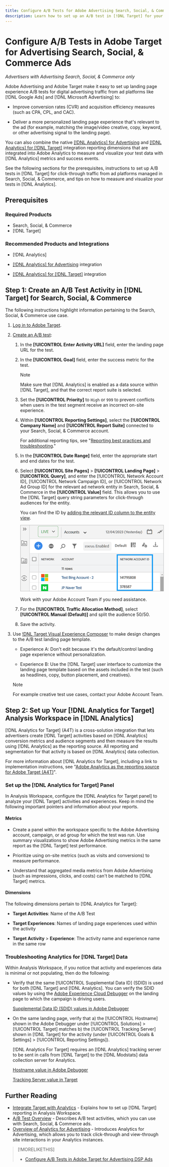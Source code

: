 ```yaml
---
title: Configure A/B Tests for Adobe Advertising Search, Social, & Commerce Ads in Adobe Target
description: Learn how to set up an A/B test in [!DNL Target] for your Search, Social, & Commerce ads.
---
```

# Configure A/B Tests in Adobe Target for Advertising Search, Social, & Commerce Ads

*Advertisers with Advertising Search, Social, & Commerce only*

Adobe Advertising and Adobe Target make it easy to set up landing page experience A/B tests for digital advertising traffic from ad platforms like [!DNL Google Ads] and [!DNL Microsoft Advertising] to:

* Improve conversion rates (CVR) and acquisition efficiency measures (such as CPA, CPL, and CAC).

* Deliver a more personalized landing page experience that's relevant to the ad (for example, matching the image/video creative, copy, keyword, or other advertising signal to the landing page).

You can also combine the native [[!DNL Analytics] for Advertising](/help/integrations/analytics/overview.md) and [[!DNL Analytics] for [!DNL Target]](https://experienceleague.adobe.com/docs/target/using/integrate/a4t/a4t.html) integration
reporting dimensions that are integrated into Adobe Analytics to measure and visualize your test data with [!DNL Analytics] metrics and success events.

See the following sections for the prerequisites, instructions to set up A/B tests in [!DNL Target] for click-through traffic from ad platforms managed in Search, Social, & Commerce, and tips on how to measure and visualize your tests in [!DNL Analytics].

## Prerequisites

### Required Products

* Search, Social, & Commerce
* [!DNL Target]

### Recommended Products and Integrations

* [!DNL Analytics]

* [[!DNL Analytics] for Advertising](/help/integrations/analytics/overview.md) integration<!-- necessary for testing view-throughs, which most advertisers want to do -->

* [[!DNL Analytics] for [!DNL Target]](https://experienceleague.adobe.com/docs/target/using/integrate/a4t/a4t.html) integration

## Step 1: Create an A/B Test Activity in [!DNL Target] for Search, Social, & Commerce

The following instructions highlight information pertaining to the Search, Social, & Commerce use case.

1. [Log in to Adobe Target](https://experienceleague.adobe.com/docs/target/using/introduction/target-access-from-mac.html).

1. [Create an A/B test](https://experienceleague.adobe.com/docs/target/using/activities/abtest/create/test-create-ab.html):

   1. In the **[!UICONTROL Enter Activity URL]** field, enter the landing page URL for the test.

   1. In the **[!UICONTROL Goal]** field, enter the success metric for the test.

       >[!NOTE]
       >
       >Make sure that [!DNL Analytics] is enabled as a data source within [!DNL Target], and that the correct report suite is selected.

   1. Set the **[!UICONTROL Priority]** to `High` or `999` to prevent conflicts when users in the test segment receive an incorrect on-site experience.


   1. Within **[!UICONTROL Reporting Settings]**, select the **[!UICONTROL Company Name]** and **[!UICONTROL Report Suite]** connected to your Search, Social, & Commerce account.

       For additional reporting tips, see "[Reporting best practices and troubleshooting](https://experienceleague.adobe.com/docs/analytics/analyze/reports-analytics/report-troubleshooting.html)."

   1. In the **[!UICONTROL Date Range]** field, enter the appropriate start and end dates for the test.

   1. Select **[!UICONTROL Site Pages]** > **[!UICONTROL Landing Page]** > **[!UICONTROL Query]**, and enter the [!UICONTROL Network Account ID], [!UICONTROL Network Campaign ID], or [!UICONTROL Network Ad Group ID] for the relevant ad network entity in Search, Social, & Commerce in the **[!UICONTROL Value]** field. This allows you to use the [!DNL Target] query string parameters for click-through audiences for the entity.
   
      You can find the ID by [adding the relevant ID column to the entity view](/help/search-social-commerce/common-tasks/data-views/custom-default-views-manage.md).

      ![[!UICONTROL Network Account ID] column in the [!UICONTROL Accounts] view](/help/integrations/assets/target-search-id.png "[!UICONTROL Network Account ID] column in the [!UICONTROL Accounts] view")

      Work with your Adobe Account Team if you need assistance.

   1. For the **[!UICONTROL Traffic Allocation Method]**, select **[!UICONTROL Manual (Default)]** and split the audience 50/50.
   
   1. Save the activity. 

1. Use [!DNL Target Visual Experience Composer](https://experienceleague.adobe.com/docs/target/using/activities/abtest/create/test-create-ab.html) to make design changes to the A/B test landing page template.

   * Experience A: Don't edit because it's the default/control landing page experience without personalization.

   * Experience B: Use the [!DNL Target] user interface to customize the landing page template based on the assets included in the test (such as headlines, copy, button placement, and creatives).

   >[!NOTE]
   >
   >For example creative test use cases, contact your Adobe Account Team.

## Step 2: Set up Your [!DNL Analytics for Target] Analysis Workspace in [!DNL Analytics]

[!DNL Analytics for Target] (A4T) is a cross-solution integration that lets advertisers create [!DNL Target] activities based on [!DNL Analytics] conversion metrics and audience segments and then measure the results using [!DNL Analytics] as the reporting source. All reporting and segmentation for that activity is based on [!DNL Analytics] data collection.

For more information about [!DNL Analytics for Target], including a link to implementation instructions, see "[Adobe Analytics as the reporting source for Adobe Target (A4T)](https://experienceleague.adobe.com/docs/target/using/integrate/a4t/a4t.html)".

### Set up the [!DNL Analytics for Target] Panel

In Analysis Workspace, configure the [!DNL Analytics for Target panel] to analyze your [!DNL Target] activities and experiences. Keep in mind the following important pointers and information about your reports.

#### Metrics

* Create a panel within the workspace specific to the Adobe Advertising account, campaign, or ad group<!-- only applicable entities? --> for which the test was run. Use summary visualizations to show Adobe Advertising metrics in the same report as the [!DNL Target] test performance.

* Prioritize using on-site metrics (such as visits and conversions) to measure performance.

* Understand that aggregated media metrics from Adobe Advertising (such as impressions, clicks, and costs) can't be matched to [!DNL Target] metrics.

#### Dimensions

The following dimensions pertain to [!DNL Analytics for Target]:

* **Target Activities**: Name of the A/B Test

* **Target Experiences**: Names of landing page experiences used within the activity

* **Target Activity** > **Experience**: The activity name and experience name in the same row

### Troubleshooting Analytics for [!DNL Target] Data

Within Analysis Workspace, if you notice that activity and experiences data is minimal or not populating, then do the following:

* Verify that the same [!UICONTROL Supplemental Data ID] (SDID) is used for both [!DNL Target] and [!DNL Analytics]. You can verify the SDID values by using the [Adobe Experience Cloud Debugger](https://experienceleague.adobe.com/docs/target-learn/tutorials/troubleshooting/troubleshoot-with-the-experience-cloud-debugger.html) on the landing page to which the campaign is driving users.

  [Supplemental Data ID (SDID) values in Adobe Debugger](/help/integrations/assets/target-troubleshooting-sdid.png)

* On the same landing page, verify that a) the [!UICONTROL Hostname] shown in the Adobe Debugger under [!UICONTROL Solutions] > [!UICONTROL Target] matches b) the [!UICONTROL Tracking Server] shown in [!DNL Target] for the activity (under [!UICONTROL Goals & Settings] > [!UICONTROL Reporting Settings]).

  [!DNL Analytics For Target] requires an [!DNL Analytics] tracking server to be sent in calls from [!DNL Target] to the [!DNL Modstats] data collection server for Analytics.<!-- just "to Analytics?"-->

  [Hostname value in Adobe Debugger](/help/integrations/assets/target-troubleshooting-hostname.png)

  [Tracking Server value in Target](/help/integrations/assets/target-troubleshooting-tracking-server.png)

## Further Reading

* [Integrate Target with Analytics](https://experienceleague.adobe.com/docs/target-learn/tutorials/integrations/3.2-target-analytics.html) - Explains how to set up [!DNL Target] reporting in Analysis Workspace.
* [A/B Test Overview](https://experienceleague.adobe.com/docs/target/using/activities/abtest/test-ab.html) - Describes A/B test activities, which you can use with Search, Social, & Commerce ads.
* [Overview of Analytics for Advertising](/help/integrations/analytics/overview.md) - Introduces Analytics for Advertising, which allows you to track click-through and view-through site interactions in your Analytics instances.

>[!MORELIKETHIS]
>
>* [Configure A/B Tests in Adobe Target for Advertising DSP Ads](ab-tests-dsp.md)

